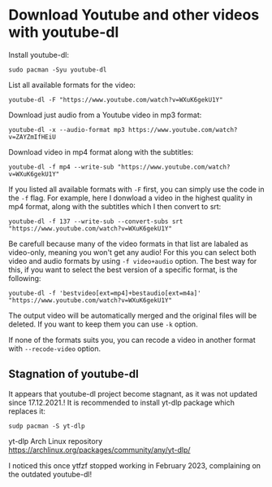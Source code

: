 # Download Youtube and other videos with youtube-dl

Install youtube-dl:
```
sudo pacman -Syu youtube-dl
```

List all available formats for the video:
```
youtube-dl -F "https://www.youtube.com/watch?v=WXuK6gekU1Y"
```

Download just audio from a Youtube video in mp3 format:
```
youtube-dl -x --audio-format mp3 https://www.youtube.com/watch?v=ZAYZmIfHEiU
```

Download video in mp4 format along with the subtitles:
```
youtube-dl -f mp4 --write-sub "https://www.youtube.com/watch?v=WXuK6gekU1Y"
```

If you listed all available formats with `-F` first, you can simply use the code in the `-f` flag. For example, here I donwload a video in the highest quality in mp4 format, along with the subtitles which I then convert to srt:
```
youtube-dl -f 137 --write-sub --convert-subs srt "https://www.youtube.com/watch?v=WXuK6gekU1Y"
```

Be carefull because many of the video formats in that list are labaled as video-only, meaning you won't get any audio! For this you can select both video and audio formats by using `-f video+audio` option. The best way for this, if you want to select the best version of a specific format, is the following:
```
youtube-dl -f 'bestvideo[ext=mp4]+bestaudio[ext=m4a]' "https://www.youtube.com/watch?v=WXuK6gekU1Y"
```

The output video will be automatically merged and the original files will be deleted. If you want to keep them you can use `-k` option.

If none of the formats suits you, you can recode a video in another format with `--recode-video` option.

## Stagnation of youtube-dl

It appears that youtube-dl project become stagnant, as it was not updated since 17.12.2021.! It is recommended to install yt-dlp package which replaces it:
```
sudp pacman -S yt-dlp
```

yt-dlp Arch Linux repository
<https://archlinux.org/packages/community/any/yt-dlp/>

I noticed this once ytfzf stopped working in February 2023, complaining on the outdated youtube-dl!

